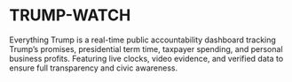 # TRUMP-WATCH
Everything Trump is a real-time public accountability dashboard tracking Trump’s promises, presidential term time, taxpayer spending, and personal business profits. Featuring live clocks, video evidence, and verified data to ensure full transparency and civic awareness.
